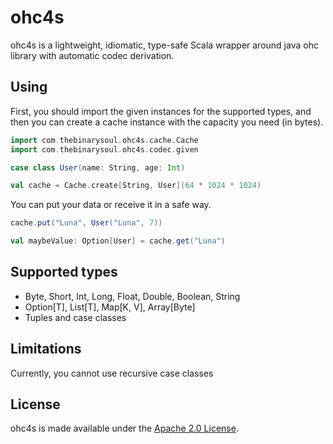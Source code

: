 # ohc4s
ohc4s is a lightweight, idiomatic, type-safe Scala wrapper around java ohc library with automatic codec derivation.

## Using

First, you should import the given instances for the supported types, and then
you can create a cache instance with the capacity you need (in bytes).

```scala
import com.thebinarysoul.ohc4s.cache.Cache
import com.thebinarysoul.ohc4s.codec.given

case class User(name: String, age: Int)

val cache = Cache.create[String, User](64 * 1024 * 1024)
```

You can put your data or receive it in a safe way.

```scala
cache.put("Luna", User("Luna", 7))

val maybeValue: Option[User] = cache.get("Luna")
```

## Supported types

 - Byte, Short, Int, Long, Float, Double, Boolean, String
 - Option[T], List[T], Map[K, V], Array[Byte]
 - Tuples and case classes

## Limitations

Currently, you cannot use recursive case classes

## License
ohc4s is made available under the [Apache 2.0 License](/LICENSE).


